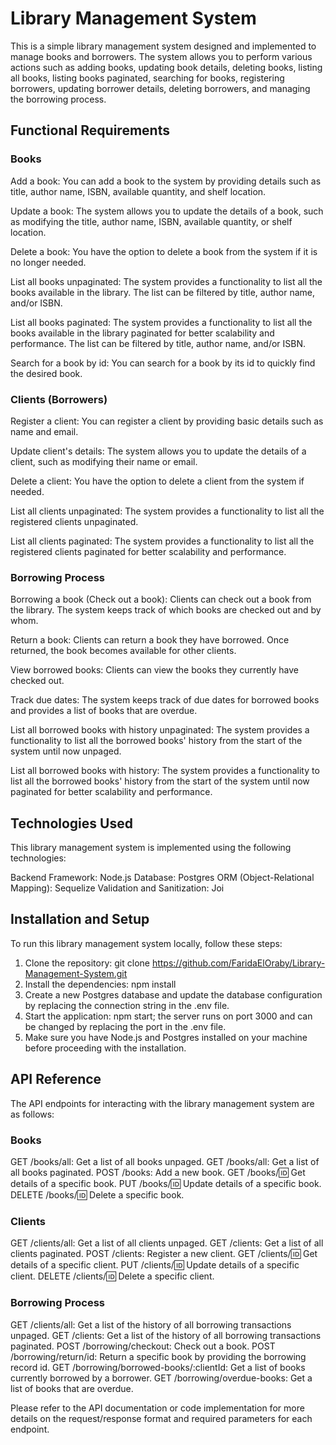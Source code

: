 # Library Management System

This is a simple library management system designed and implemented to manage books and borrowers. The system allows you to perform various actions such as adding books, updating book details, deleting books, listing all books, listing books paginated, searching for books, registering borrowers, updating borrower details, deleting borrowers, and managing the borrowing process.

## Functional Requirements

### Books

Add a book: You can add a book to the system by providing details such as title, author name, ISBN, available quantity, and shelf location.

Update a book: The system allows you to update the details of a book, such as modifying the title, author name, ISBN, available quantity, or shelf location.

Delete a book: You have the option to delete a book from the system if it is no longer needed.

List all books unpaginated: The system provides a functionality to list all the books available in the library. The list can be filtered by title, author name, and/or ISBN.

List all books paginated: The system provides a functionality to list all the books available in the library paginated for better scalability and performance. The list can be filtered by title, author name, and/or ISBN.

Search for a book by id: You can search for a book by its id to quickly find the desired book.

### Clients (Borrowers)

Register a client: You can register a client by providing basic details such as name and email.

Update client's details: The system allows you to update the details of a client, such as modifying their name or email.

Delete a client: You have the option to delete a client from the system if needed.

List all clients unpaginated: The system provides a functionality to list all the registered clients unpaginated.

List all clients paginated: The system provides a functionality to list all the registered clients paginated for better scalability and performance.

### Borrowing Process

Borrowing a book (Check out a book): Clients can check out a book from the library. The system keeps track of which books are checked out and by whom.

Return a book: Clients can return a book they have borrowed. Once returned, the book becomes available for other clients.

View borrowed books: Clients can view the books they currently have checked out.

Track due dates: The system keeps track of due dates for borrowed books and provides a list of books that are overdue.

List all borrowed books with history unpaginated: The system provides a functionality to list all the borrowed books' history from the start of the system until now unpaged.

List all borrowed books with history: The system provides a functionality to list all the borrowed books' history from the start of the system until now paginated for better scalability and performance.

## Technologies Used

This library management system is implemented using the following technologies:

Backend Framework: Node.js
Database: Postgres
ORM (Object-Relational Mapping): Sequelize
Validation and Sanitization: Joi

## Installation and Setup

To run this library management system locally, follow these steps:

1. Clone the repository: git clone https://github.com/FaridaElOraby/Library-Management-System.git
2. Install the dependencies: npm install
3. Create a new Postgres database and update the database configuration by replacing the connection string in the .env file.
4. Start the application: npm start; the server runs on port 3000 and can be changed by replacing the port in the .env file.
5. Make sure you have Node.js and Postgres installed on your machine before proceeding with the installation.

## API Reference

The API endpoints for interacting with the library management system are as follows:

### Books

GET /books/all: Get a list of all books unpaged.
GET /books/all: Get a list of all books paginated.
POST /books: Add a new book.
GET /books/:id: Get details of a specific book.
PUT /books/:id: Update details of a specific book.
DELETE /books/:id: Delete a specific book.

### Clients

GET /clients/all: Get a list of all clients unpaged.
GET /clients: Get a list of all clients paginated.
POST /clients: Register a new client.
GET /clients/:id: Get details of a specific client.
PUT /clients/:id: Update details of a specific client.
DELETE /clients/:id: Delete a specific client.

### Borrowing Process

GET /clients/all: Get a list of the history of all borrowing transactions unpaged.
GET /clients: Get a list of the history of all borrowing transactions paginated.
POST /borrowing/checkout: Check out a book.
POST /borrowing/return/id: Return a specific book by providing the borrowing record id.
GET /borrowing/borrowed-books/:clientId: Get a list of books currently borrowed by a borrower.
GET /borrowing/overdue-books: Get a list of books that are overdue.

Please refer to the API documentation or code implementation for more details on the request/response format and required parameters for each endpoint.
